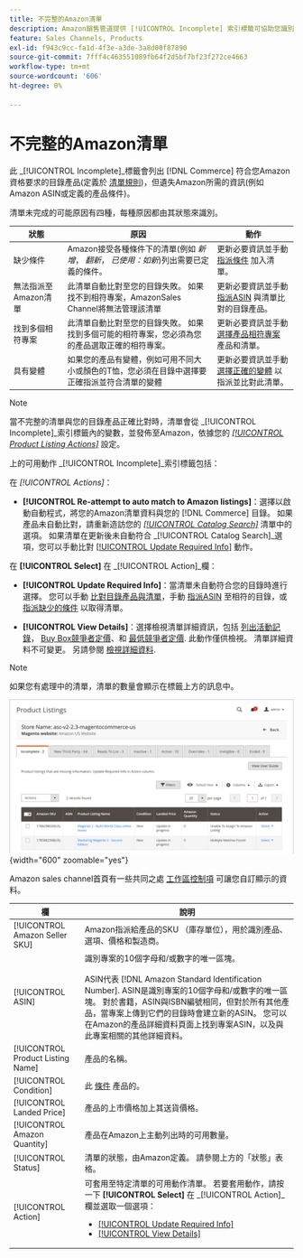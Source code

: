 ```yaml
---
title: 不完整的Amazon清單
description: Amazon銷售管道提供 [!UICONTROL Incomplete] 索引標籤可協助您識別並符合未完成Amazon清單的資格要求。
feature: Sales Channels, Products
exl-id: f943c9cc-fa1d-4f3e-a3de-3a8d00f87890
source-git-commit: 7fff4c463551089fb64f2d5bf7bf23f272ce4663
workflow-type: tm+mt
source-wordcount: '606'
ht-degree: 0%

---
```


# 不完整的Amazon清單

此 _[!UICONTROL Incomplete]_標籤會列出 [!DNL Commerce] 符合您Amazon資格要求的目錄產品(定義於 [清單規則](./listing-rules.md))，但遺失Amazon所需的資訊(例如Amazon ASIN或定義的產品條件)。

清單未完成的可能原因有四種，每種原因都由其狀態來識別。

| 狀態 | 原因 | 動作 |
|------------------------------------|-------------------------------------------------------------------------------------------------------------------------------------------------------------------------------------------------|----------------------------------------------------------------------------------------------------------------------------------------------------------------------------------------------------------------|
| 缺少條件 | Amazon接受各種條件下的清單(例如 _新增_， _翻新_， _已使用：如新_)列出需要已定義的條件。 | 更新必要資訊並手動 [指派條件](./amazon-manually-update-incomplete-listing.md#update-required-info-missing-condition) 加入清單。 |
| 無法指派至Amazon清單 | 此清單自動比對至您的目錄失敗。 如果找不到相符專案，AmazonSales Channel將無法管理該清單 | 更新必要資訊並手動 [指派ASIN](./amazon-manually-update-incomplete-listing.md#update-required-info-unable-to-assign-to-amazon-listing) 與清單比對的目錄產品。 |
| 找到多個相符專案 | 此清單自動比對至您的目錄失敗。 如果找到多個可能的相符專案，您必須為您的產品選取正確的相符專案。 | 更新必要資訊並手動 [選擇產品相符專案](./amazon-manually-update-incomplete-listing.md#update-required-info-multiple-matches-found) 產品和清單。 |
| 具有變體 | 如果您的產品有變體，例如可用不同大小或顏色的T恤，您必須在目錄中選擇要正確指派並符合清單的變體 | 更新必要資訊並手動 [選擇正確的變體](./amazon-manually-update-incomplete-listing.md#update-required-info-has-variants) 以指派並比對此清單。 |

>[!NOTE]
>當不完整的清單與您的目錄產品正確比對時，清單會從 _[!UICONTROL Incomplete]_索引標籤內的變數，並發佈至Amazon，依據您的 [_[!UICONTROL Product Listing Actions]_](./product-listing-actions.md) 設定。

上的可用動作 _[!UICONTROL Incomplete]_索引標籤包括：

在 _[!UICONTROL Actions]_：

- **[!UICONTROL Re-attempt to auto match to Amazon listings]**：選擇以啟動自動程式，將您的Amazon清單資料與您的 [!DNL Commerce] 目錄。 如果產品未自動比對，請重新造訪您的 [_[!UICONTROL Catalog Search]_](./catalog-search.md) 清單中的選項。 如果清單在更新後未自動符合 _[!UICONTROL Catalog Search]_選項，您可以手動比對 [[!UICONTROL Update Required Info]](./amazon-manually-update-incomplete-listing.md#update-required-info-multiple-matches-found) 動作。

在 **[!UICONTROL Select]** 在 _[!UICONTROL Action]_欄：

- **[!UICONTROL Update Required Info]**：當清單未自動符合您的目錄時進行選擇。 您可以手動 [比對目錄產品與清單](./amazon-manually-update-incomplete-listing.md#update-required-info-multiple-matches-found)，手動 [指派ASIN](./amazon-manually-update-incomplete-listing.md#update-required-info-unable-to-assign-to-amazon-listing) 至相符的目錄，或 [指派缺少的條件](./amazon-manually-update-incomplete-listing.md#update-required-info-missing-condition) 以取得清單。

- **[!UICONTROL View Details]**：選擇檢視清單詳細資訊，包括 [列出活動記錄](./product-listing-details.md#listing-activity-log)， [Buy Box競爭者定價](./product-listing-details.md#buy-box-competitor-pricing)、和 [最低競爭者定價](./product-listing-details.md#lowest-competitor-pricing). 此動作僅供檢視。 清單詳細資料不可變更。 另請參閱 [檢視詳細資料](./product-listing-details.md).

>[!NOTE]
>
>如果您有處理中的清單，清單的數量會顯示在標籤上方的訊息中。

![不完整的Amazon清單](assets/amazon-incomplete-listings.png){width="600" zoomable="yes"}

Amazon sales channel首頁有一些共同之處 [工作區控制項](./workspace-controls.md) 可讓您自訂顯示的資料。

| 欄 | 說明 |
|-----------------------------------|------------------------------------------------------------------------------------------------------------------------------------------------------------------------------------------------------------------------------------------------------------------------------------------------------------------------------------------------------------------------------------------------------------------------------------------------------------------------------------------|
| [!UICONTROL Amazon Seller SKU] | Amazon指派給產品的SKU （庫存單位），用於識別產品、選項、價格和製造商。 |
| [!UICONTROL ASIN] | 識別專案的10個字母和/或數字的唯一區塊。<br><br>ASIN代表 [!DNL Amazon Standard Identification Number]. ASIN是識別專案的10個字母和/或數字的唯一區塊。 對於書籍，ASIN與ISBN編號相同，但對於所有其他產品，當專案上傳到它們的目錄時會建立新的ASIN。 您可以在Amazon的產品詳細資料頁面上找到專案ASIN，以及與此專案相關的其他詳細資料。 |
| [!UICONTROL Product Listing Name] | 產品的名稱。 |
| [!UICONTROL Condition] | 此 [條件](./product-listing-condition.md) 產品的。 |
| [!UICONTROL Landed Price] | 產品的上市價格加上其送貨價格。 |
| [!UICONTROL Amazon Quantity] | 產品在Amazon上主動列出時的可用數量。 |
| [!UICONTROL Status] | 清單的狀態，由Amazon定義。 請參閱上方的「狀態」表格。 |
| [!UICONTROL Action] | 可套用至特定清單的可用動作清單。 若要套用動作，請按一下 **[!UICONTROL Select]** 在 _[!UICONTROL Action]_欄並選取一個選項：<ul><li>[[!UICONTROL Update Required Info]](./amazon-manually-update-incomplete-listing.md)</li><li>[[!UICONTROL View Details]](./product-listing-details.md)</li></ul> |
